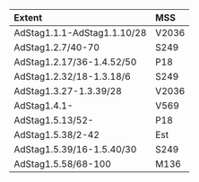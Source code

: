 |Extent|MSS|
|:-----|:---|
|AdStag1.1.1-AdStag1.1.10/28|V2036|
|AdStag1.2.7/40-70|S249|
|AdStag1.2.17/36-1.4.52/50|P18|
|AdStag1.2.32/18-1.3.18/6|S249|
|AdStag1.3.27-1.3.39/28|V2036|
|AdStag1.4.1-|V569|
|AdStag1.5.13/52-|P18|
|AdStag1.5.38/2-42|Est|
|AdStag1.5.39/16-1.5.40/30|S249|
|AdStag1.5.58/68-100|M136|
